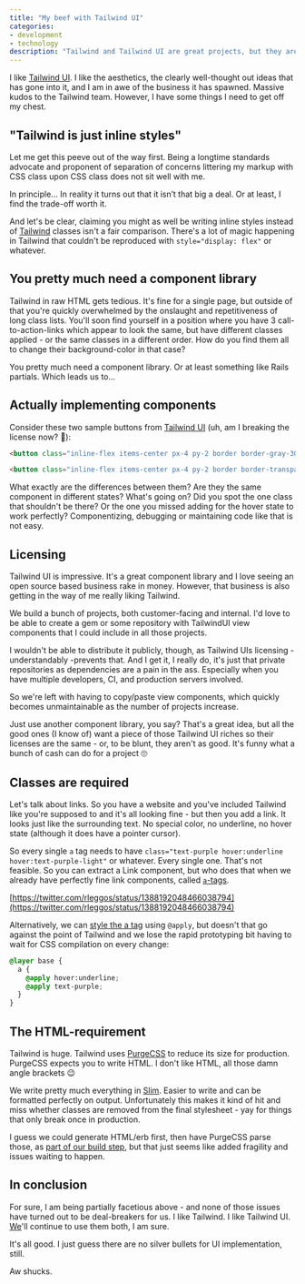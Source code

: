 ```yaml
---
title: "My beef with Tailwind UI"
categories:
- development
- technology
description: "Tailwind and Tailwind UI are great projects, but they aren't without issues."
---
```


I like [Tailwind UI](https://tailwindui.com). I like the aesthetics, the clearly well-thought out ideas that has gone into it, and I am in awe of the business it has spawned. Massive kudos to the Tailwind team. However, I have some things I need to get off my chest.

<!--more-->

## "Tailwind is just inline styles"

Let me get this peeve out of the way first. Being a longtime standards advocate and proponent of separation of concerns littering my markup with CSS class upon CSS class does not sit well with me.

In principle... In reality it turns out that it isn’t that big a deal. Or at least, I find the trade-off worth it.

And let's be clear, claiming you might as well be writing inline styles instead of [Tailwind](https://tailwindcss.com) classes isn't a fair comparison. There's a lot of magic happening in Tailwind that couldn't be reproduced with `style="display: flex"` or whatever.

## You pretty much need a component library

Tailwind in raw HTML gets tedious. It's fine for a single page, but outside of that you're quickly overwhelmed by the onslaught and repetitiveness of long class lists. You'll soon find yourself in a position where you have 3 call-to-action-links which appear to look the same, but have different classes applied - or the same classes in a different order. How do you find them all to change their background-color in that case?

You pretty much need a component library. Or at least something like Rails partials. Which leads us to...

## Actually implementing components

Consider these two sample buttons from [Tailwind UI](https://tailwindui.com) (uh, am I breaking the license now? 😬):

```html
<button class="inline-flex items-center px-4 py-2 border border-gray-300 text-sm leading-5 font-medium rounded-md text-gray-700 bg-white hover:text-gray-500 focus:outline-none focus:shadow-outline-blue focus:border-blue-300 active:text-gray-800 active:bg-gray-50 transition duration-150 ease-in-out">
```

```html
<button class="inline-flex items-center px-4 py-2 border border-transparent text-sm leading-5 font-medium rounded-md text-white bg-indigo-600 hover:bg-indigo-500 focus:outline-none focus:shadow-outline-indigo focus:border-indigo-700 active:bg-indigo-700 transition duration-150 ease-in-out">
```

What exactly are the differences between them? Are they the same component in different states? What's going on? Did you spot the one class that shouldn't be there? Or the one you missed adding for the hover state to work perfectly? Componentizing, debugging or maintaining code like that is not easy.

## Licensing

Tailwind UI is impressive. It's a great component library and I love seeing an open source based business rake in money. However, that business is also getting in the way of me really liking Tailwind.

We build a bunch of projects, both customer-facing and internal. I'd love to be able to create a gem or some repository with TailwindUI view components that I could include in all those projects.

I wouldn't be able to distribute it publicly, though, as Tailwind UIs licensing - understandably -prevents that. And I get it, I really do, it's just that private repositories as dependencies are a pain in the ass. Especially when you have multiple developers, CI, and production servers involved.

So we're left with having to copy/paste view components, which quickly becomes unmaintainable as the number of projects increase.

Just use another component library, you say? That's a great idea, but all the good ones (I know of) want a piece of those Tailwind UI riches so their licenses are the same - or, to be blunt, they aren't as good. It's funny what a bunch of cash can do for a project 🙄

## Classes are required

Let's talk about links. So you have a website and you've included Tailwind like you're supposed to and it's all looking fine - but then you add a link. It looks just like the surrounding text. No special color, no underline, no hover state (although it does have a pointer cursor).

So every single `a` tag needs to have `class="text-purple hover:underline hover:text-purple-light"` or whatever. Every single one. That's not feasible. So you can extract a Link component, but who does that when we already have perfectly fine link components, called [`a`-tags](https://developer.mozilla.org/en-US/docs/Web/HTML/Element/a).

[https://twitter.com/rleggos/status/1388192048466038794](https://twitter.com/rleggos/status/1388192048466038794)

Alternatively, we can [style the a tag](https://tailwindcss.com/docs/adding-base-styles) using `@apply`, but doesn't that go against the point of Tailwind and we lose the rapid prototyping bit having to wait for CSS compilation on every change:

```css
@layer base {
  a {
    @apply hover:underline;
    @apply text-purple;
  }
}
```

## The HTML-requirement

Tailwind is huge. Tailwind uses [PurgeCSS](https://purgecss.com/) to reduce its size for production. PurgeCSS expects you to write HTML. I don't like HTML, all those damn angle brackets 😉

We write pretty much everything in [Slim](http://slim-lang.com/). Easier to write and can be formatted perfectly on output. Unfortunately this makes it kind of hit and miss whether classes are removed from the final stylesheet - yay for things that only break once in production.

I guess we could generate HTML/erb first, then have PurgeCSS parse those, as [part of our build step](https://blog.minthesize.com/purgecss-with-slim-templates), but that just seems like added fragility and issues waiting to happen.

## In conclusion

For sure, I am being partially facetious above - and none of those issues have turned out to be deal-breakers for us. I like Tailwind. I like Tailwind UI. [We](https://substancelab.dk)'ll continue to use them both, I am sure.

It's all good. I just guess there are no silver bullets for UI implementation, still.

Aw shucks.
